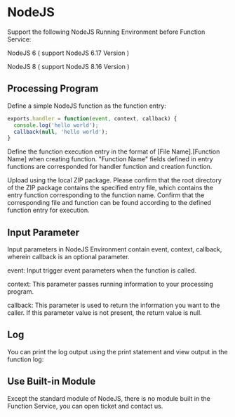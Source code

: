 # NodeJS

Support the following NodeJS Running Environment before Function Service:

NodeJS 6 ( support  NodeJS 6.17 Version )

NodeJS 8 ( support  NodeJS 8.16 Version )

## Processing Program

Define a simple NodeJS function as the function entry:

```JavaScript
exports.handler = function(event, context, callback) {
  console.log('hello world');
  callback(null, 'hello world');
}
```

Define the function execution entry in the format of [File Name].[Function Name] when creating function. "Function Name" fields defined in entry functions are corresponded for handler function and creation function.

Upload using the local ZIP package. Please confirm that the root directory of the ZIP package contains the specified entry file, which contains the entry function corresponding to the function name. Confirm that the corresponding file and function can be found according to the defined function entry for execution.

   
## Input Parameter
Input parameters in NodeJS Environment contain event, context, callback, wherein callback is an optional parameter.

event: Input trigger event parameters when the function is called.

context: This parameter passes running information to your processing program.

callback: This parameter is used to return the information you want to the caller. If this parameter value is not present, the return value is null.


## Log

You can print the log output using the print statement and view output in the function log:




## Use Built-in Module

Except the standard module of NodeJS, there is no module built in the Function Service, you can open ticket and contact us.
 
